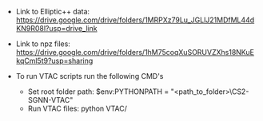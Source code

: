 - Link to Elliptic++ data: https://drive.google.com/drive/folders/1MRPXz79Lu_JGLlJ21MDfML44dKN9R08l?usp=drive_link

- Link to npz files: https://drive.google.com/drive/folders/1hM75coqXuSORUVZXhs18NKuEkqCml5t9?usp=sharing

- To run VTAC scripts run the following CMD's
  - Set root folder path:  $env:PYTHONPATH = "<path_to_folder>\CS2-SGNN-VTAC\"
  - Run VTAC files: python VTAC/<script>.py

- To run SGNN scripts:
  - Set root folder path to: $env:PYTHONPATH = "<path_to_folder>\CS2-SGNN-VTAC\SGNN\"
  - Then run: python <script>.py
